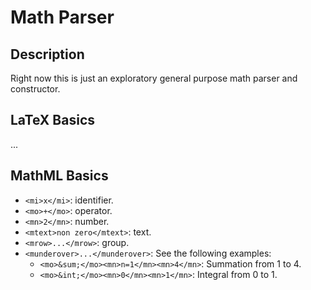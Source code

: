 # Math Parser

## Description

Right now this is just an exploratory general purpose math parser and constructor.


## LaTeX Basics

...


## MathML Basics

* `<mi>x</mi>`: identifier.
* `<mo>+</mo>`: operator.
* `<mn>2</mn>`: number.
* `<mtext>non zero</mtext>`: text.
* `<mrow>...</mrow>`: group.
* `<munderover>...</munderover>`: See the following examples:
  - `<mo>&sum;</mo><mn>n=1</mn><mn>4</mn>`: Summation from 1 to 4.
  - `<mo>&int;</mo><mn>0</mn><mn>1</mn>`: Integral from 0 to 1.


